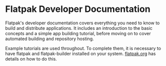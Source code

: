 # Flatpak Developer Documentation

Flatpak's developer documentation covers everything you need to know to build and distribute applications. It includes an introduction to the basic concepts and a simple app building tutorial, before moving on to cover automated building and repository hosting.

Example tutorials are used throughout. To complete them, it is necessary to have flatpak and flatpak-builder installed on your system. [flatpak.org](http://flatpak.org/getting.html) has details on how to do this.

